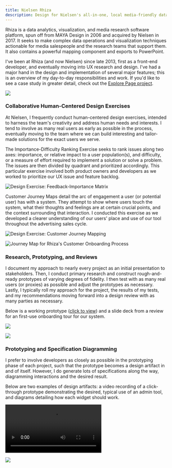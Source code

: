 ```yaml
---
title: Nielsen Rhiza
description: Design for Nielsen's all-in-one, local media-friendly data delivery and analytics webapp
---
```


Rhiza is a data analytics, visualization, and media research software platform, spun off from MAYA Design in 2006 and acquired by Nielsen in 2017. It seeks to make complex data operations and visualization techniques actionable for media salespeople and the research teams that support them. It also contains a powerful mapping component and exports to PowerPoint.

I've been at Rhiza (and now Nielsen) since late 2013, first as a front-end developer, and eventually moving into UX research and design. I've had a major hand in the design and implementation of several major features; this is an overview of my day-to-day responsibilities and work. If you'd like to see a case study in greater detail, check out the [Explore Page project](/rhiza-explorer).

![](/images/rhiza_general_editor.jpg)

### Collaborative Human-Centered Design Exercises

At Nielsen, I frequently conduct human-centered design exercises, intended to harness the team's creativity and address human needs and interests. I tend to involve as many real users as early as possible in the process, eventually moving to the team where we can build interesting and tailor-made solutions for the exact users we serve.

The Importance-Difficulty Ranking Exercise seeks to rank issues along two axes: importance, or relative impact to a user population(s), and difficulty, or a measure of effort required to implement a solution or solve a problem. The issues are then divided by quadrant and prioritized accordingly. This particular exercise involved both product owners and developers as we worked to prioritize our UX issue and feature backlog.

![Design Exercise: Feedback-Importance Matrix](/images/rhiza_general_feedback_exercise.jpg)

Customer Journey Maps detail the arc of engagement a user (or potential user) has with a system. They attempt to show where users touch the system, what their thoughts and feelings are at certain crucial points, and the context surrounding that interaction. I conducted this exercise as we developed a clearer understanding of our users' place and use of our tool throughout the advertising sales cycle.

![Design Exercise: Customer Journey Mapping](/images/rhiza_general_journey_exercise.jpg)

![Journey Map for Rhiza's Customer Onboarding Process](/images/rhiza-onboarding-process.png)

### Research, Prototyping, and Reviews

I document my approach to nearly every project as an initial presentation to stakeholders. Then, I conduct primary research and construct rough-and-ready prototypes of varying degrees of fidelity. I then test with as many real users (or proxies) as possible and adjust the prototypes as necessary. Lastly, I typically roll my approach for the project, the results of my tests, and my recommendations moving forward into a design review with as many parties as necessary.

Below is a working prototype (<a href="https://xd.adobe.com/view/4e7dd85f-2091-4696-8c50-620f47b9e305/">click to view</a>) and a slide deck from a review for an first-use onboarding tour for our system.

[![](/images/rhiza_general_onboarding.jpg)](https://xd.adobe.com/view/4e7dd85f-2091-4696-8c50-620f47b9e305/)

![](/images/rhiza_general_onboarding_review.jpg)

### Prototyping and Specification Diagramming

I prefer to involve developers as closely as possible in the prototyping phase of each project, such that the prototype becomes a design artifact in and of itself. However, I do generate lots of specifications along the way, diagramming interactions and the desired result.

Below are two examples of design artifacts: a video recording of a click-through prototype demonstrating the desired, typical use of an admin tool, and diagrams detailing how each widget should work.

![Admin Interface](/images/rhiza_admin_interface.mp4)

![](/images/rhiza_general_admin_diagrams.jpg)
